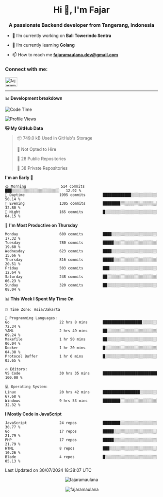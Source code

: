 <h1 align="center">Hi 👋, I'm Fajar</h1>
<h3 align="center">A passionate Backend developer from Tangerang, Indonesia</h3>

<!-- <p align="left"> <img src="https://komarev.com/ghpvc/?username=fajaramaulana&label=Profile%20views&color=0e75b6&style=flat" alt="fajaramaulana" /> </p> -->

- 🔭 I’m currently working on **Bali Towerindo Sentra**

- 🌱 I’m currently learning **Golang**

- 📫 How to reach me **fajaramaulana.dev@gmail.com**

<h3 align="left">Connect with me:</h3>
<p align="left">
<a href="https://linkedin.com/in/fajar-agus-maulana-73533a180/" target="blank"><img align="center" src="https://raw.githubusercontent.com/rahuldkjain/github-profile-readme-generator/master/src/images/icons/Social/linked-in-alt.svg" alt="fajaramaulana" height="30" width="40" /></a>
</p>

-------

📊 **Development breakdown**
<!--START_SECTION:waka-->
![Code Time](http://img.shields.io/badge/Code%20Time-2%2C150%20hrs%2013%20mins-blue)

![Profile Views](http://img.shields.io/badge/Profile%20Views-1-blue)

**🐱 My GitHub Data** 

> 📦 749.0 kB Used in GitHub's Storage 
 > 
> 🚫 Not Opted to Hire
 > 
> 📜 28 Public Repositories 
 > 
> 🔑 38 Private Repositories 
 > 
**I'm an Early 🐤** 

```text
🌞 Morning                514 commits         ███░░░░░░░░░░░░░░░░░░░░░░   12.92 % 
🌆 Daytime                1995 commits        █████████████░░░░░░░░░░░░   50.14 % 
🌃 Evening                1305 commits        ████████░░░░░░░░░░░░░░░░░   32.80 % 
🌙 Night                  165 commits         █░░░░░░░░░░░░░░░░░░░░░░░░   04.15 % 
```
📅 **I'm Most Productive on Thursday** 

```text
Monday                   689 commits         ████░░░░░░░░░░░░░░░░░░░░░   17.32 % 
Tuesday                  780 commits         █████░░░░░░░░░░░░░░░░░░░░   19.60 % 
Wednesday                623 commits         ████░░░░░░░░░░░░░░░░░░░░░   15.66 % 
Thursday                 816 commits         █████░░░░░░░░░░░░░░░░░░░░   20.51 % 
Friday                   503 commits         ███░░░░░░░░░░░░░░░░░░░░░░   12.64 % 
Saturday                 248 commits         ██░░░░░░░░░░░░░░░░░░░░░░░   06.23 % 
Sunday                   320 commits         ██░░░░░░░░░░░░░░░░░░░░░░░   08.04 % 
```


📊 **This Week I Spent My Time On** 

```text
🕑︎ Time Zone: Asia/Jakarta

💬 Programming Languages: 
Go                       22 hrs 8 mins       ██████████████████░░░░░░░   72.34 % 
YAML                     2 hrs 49 mins       ██░░░░░░░░░░░░░░░░░░░░░░░   09.24 % 
Makefile                 1 hr 50 mins        ██░░░░░░░░░░░░░░░░░░░░░░░   06.04 % 
Docker                   1 hr 20 mins        █░░░░░░░░░░░░░░░░░░░░░░░░   04.38 % 
Protocol Buffer          1 hr 6 mins         █░░░░░░░░░░░░░░░░░░░░░░░░   03.65 % 

🔥 Editors: 
VS Code                  30 hrs 35 mins      █████████████████████████   100.00 % 

💻 Operating System: 
Linux                    20 hrs 42 mins      █████████████████░░░░░░░░   67.68 % 
Windows                  9 hrs 53 mins       ████████░░░░░░░░░░░░░░░░░   32.32 % 
```

**I Mostly Code in JavaScript** 

```text
JavaScript               24 repos            ████████░░░░░░░░░░░░░░░░░   30.77 % 
Go                       17 repos            █████░░░░░░░░░░░░░░░░░░░░   21.79 % 
PHP                      17 repos            █████░░░░░░░░░░░░░░░░░░░░   21.79 % 
HTML                     8 repos             ███░░░░░░░░░░░░░░░░░░░░░░   10.26 % 
Blade                    4 repos             █░░░░░░░░░░░░░░░░░░░░░░░░   05.13 % 
```




 Last Updated on 30/07/2024 18:38:07 UTC
<!--END_SECTION:waka-->
<p align="center"><img align="center" src="https://github-readme-stats.vercel.app/api/top-langs?username=fajaramaulana&show_icons=true&locale=en&layout=compact" alt="fajaramaulana" /></p>

<p align="center">&nbsp;<img align="center" src="https://github-readme-stats.vercel.app/api?username=fajaramaulana&show_icons=true&locale=en" alt="fajaramaulana" /></p>
